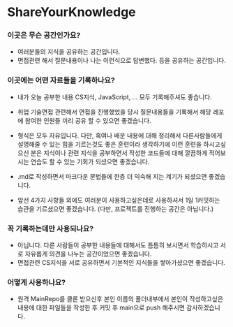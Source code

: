 # ShareYourKnowledge

### 이곳은 무슨 공간인가요?
- 여러분들의 지식을 공유하는 공간입니다.
- 면접관련 해서 질문내용이나 나는 이런식으로 답변했다. 등을 공유하는 공간입니다.

### 이곳에는 어떤 자료들을 기록하나요?

- 내가 오늘 공부한 내용 CS지식, JavaScript, ... 모두 기록해주셔도 좋습니다.

- 취업 기술면접 관련해서 면접을 진행했었을 당시 질문내용들을 기록해서 해당 레포에 참여한 인원들 끼리 공유 할 수 있으면 좋겠습니다.

- 형식은 모두 자유입니다. 다만, 혹여나 배운 내용에 대해 정리해서 다른사람들에게 설명해줄 수 있는 힘을 기르는것도 좋은 훈련이라 생각하기에 이런 훈련을 하시고싶으신 분은 지식이나 관련 지식을 공부하면서 작성한 코드들에 대해 깔끔하게 적어보시는 연습도 할 수 있는 기회가 되셨으면 좋겠습니다.

- .md로 작성하면서 마크다운 문법들에 한층 더 익숙해 지는 계기가 되셨으면 좋겠습니다.

- 앞선 4가지 사항들 외에도 여러분이 사용하고싶은데로 사용하셔서 1일 1커밋하는 습관을 기르셨으면 좋겠습니다. 
(다만, 프로젝트를 진행하는 공간은 아닙니다.)

### 꼭 기록하는데만 사용되나요?

- 아닙니다. 다른 사람들이 공부한 내용들에 대해서도 틈틈히 보시면서 학습하시고 서로 자유롭게 의견을 나누는 공간이었으면 좋겠습니다. 
- 면접관련 CS지식을 서로 공유하면서 기본적인 지식들을 쌓아가셨으면 좋겠습니다.

### 어떻게 사용하나요?

- 원격 MainRepo를 클론 받으신후 본인 이름의 폴더내부에서 본인이 작성하고싶은 내용에 대한 파일들을 작성한 후 커밋 후 main으로 push 해주시면 감사하겠습니다.

